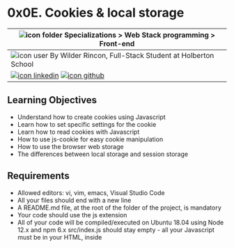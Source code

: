 # 0x0E. Cookies & local storage
|![icon folder](https://img.icons8.com/fluent-systems-filled/20/216aff/opened-folder.png) Specializations > Web Stack programming > Front-end |
|-------|
|![icon user](https://img.icons8.com/fluent-systems-filled/20/216aff/user.png) By Wilder Rincon, Full-Stack Student at Holberton School|
|[![icon linkedin](https://img.icons8.com/nolan/64/linkedin.png)](https://www.linkedin.com/in/wildsrincon/) [![icon github](https://img.icons8.com/nolan/64/github.png)](https://github.com/wildsrincon)|

## Learning Objectives

- Understand how to create cookies using Javascript
- Learn how to set specific settings for the cookie
- Learn how to read cookies with Javascript
- How to use js-cookie for easy cookie manipulation
- How to use the browser web storage
- The differences between local storage and session storage

## Requirements
- Allowed editors: vi, vim, emacs, Visual Studio Code
- All your files should end with a new line
- A README.md file, at the root of the folder of the project, is mandatory
- Your code should use the js extension
- All of your code will be compiled/executed on Ubuntu 18.04 using Node 12.x and npm 6.x
  src/index.js should stay empty - all your Javascript must be in your HTML, inside <script> tag